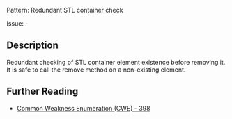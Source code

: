 Pattern: Redundant STL container check

Issue: -

## Description

Redundant checking of STL container element existence before removing it. It is safe to call the remove method on a non-existing element.

## Further Reading

* [Common Weakness Enumeration (CWE) - 398](https://cwe.mitre.org/data/definitions/398.html)